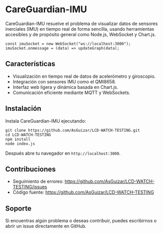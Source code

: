 CareGuardian-IMU
================

CareGuardian-IMU resuelve el problema de visualizar datos de sensores inerciales (IMU) en tiempo real de forma sencilla, usando herramientas accesibles y de propósito general como Node.js, WebSocket y Chart.js.

    const imuSocket = new WebSocket("ws://localhost:3000");
    imuSocket.onmessage = (data) => updateGraph(data);

Características
---------------

- Visualización en tiempo real de datos de acelerómetro y giroscopio.
- Integración con sensores IMU como el QMI8658.
- Interfaz web ligera y dinámica basada en Chart.js.
- Comunicación eficiente mediante MQTT y WebSockets.

Instalación
-----------

Instala CareGuardian-IMU ejecutando:

    git clone https://github.com/AsGuizar/LCD-WATCH-TESTING.git
    cd LCD-WATCH-TESTING
    npm install
    node index.js


Después abre tu navegador en `http://localhost:3000`.

Contribuciones
--------------

- Seguimiento de errores: https://github.com/AsGuizar/LCD-WATCH-TESTING/issues
- Código fuente: https://github.com/AsGuizar/LCD-WATCH-TESTING 

Soporte
-------

Si encuentras algún problema o deseas contribuir, puedes escribirnos o abrir un issue directamente en GitHub.


